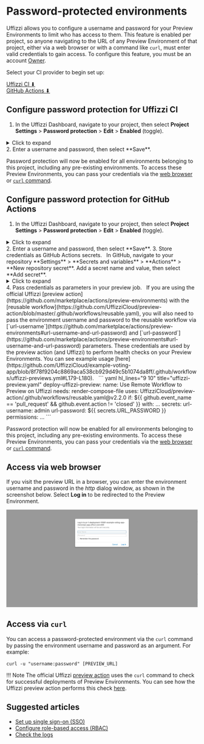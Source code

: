 # Password-protected environments

Uffizzi allows you to configure a username and password for your Preview Environments to limit who has access to them. This feature is enabled per project, so anyone navigating to the URL of any Preview Environment of that project, either via a web browser or with a command like `curl`, must enter valid credentials to gain access. To configure this feature, you must be an account [Owner](../guides/rbac.md#owner).

Select your CI provider to begin set up:    

[Uffizzi CI ⬇](#configure-password-protection-for-uffizzi-ci)    
[GitHub Actions ⬇](#configure-password-protection-for-github-actions)  

## Configure password protection for Uffizzi CI  
1. In the Uffizzi Dashboard, navigate to your project, then select **Project Settings** > **Password protection** > **Edit** > **Enabled** (toggle).
  <details><summary>Click to expand</summary>
  <img src="../../assets/images/password-protection.webp">
  </details>
2. Enter a username and password, then select **Save**.  

Password protection will now be enabled for all environments belonging to this project, including any pre-existing environments. To access these Preview Environments, you can pass your credentials via the [web browser](#access-via-web-browser) or [`curl` command](#access-via-curl).  

## Configure password protection for GitHub Actions
1. In the Uffizzi Dashboard, navigate to your project, then select **Project Settings** > **Password protection** > **Edit** > **Enabled** (toggle).
  <details><summary>Click to expand</summary>
  <img src="../../assets/images/password-protection.webp">
  </details>
2. Enter a username and password, then select **Save**.
3. Store credentials as GitHub Actions secrets.  
  &nbsp;  
  In GitHub, navigate to your repository **Settings** > **Secrets and variables** > **Actions** > **New repository secret**. Add a secret name and value, then select **Add secret**.
  <details><summary>Click to expand</summary>
  <img src="../../assets/images/github-actions-secrets.webp">
  <img src="../../assets/images/add-secret.webp">
  </details>
4. Pass credentials as parameters in your preview job.  
  &nbsp;  
  If you are using the official Uffizzi [preview action](https://github.com/marketplace/actions/preview-environments) with the [reusable workflow](https://github.com/UffizziCloud/preview-action/blob/master/.github/workflows/reusable.yaml), you will also need to pass the environment username and password to the reusable workflow via [`url-username`](https://github.com/marketplace/actions/preview-environments#url-username-and-url-password) and [`url-password`](https://github.com/marketplace/actions/preview-environments#url-username-and-url-password) parameters. These credentials are used by the preview action (and Uffizzi) to perform health checks on your Preview Environments. You can see example usage [here](https://github.com/UffizziCloud/example-voting-app/blob/8f78f9204c8869aca538cb929d49c5b1074da8ff/.github/workflows/uffizzi-previews.yml#L179-L180).
  &nbsp;  
  ``` yaml hl_lines="9 10" title="uffizzi-preview.yaml"
  deploy-uffizzi-preview:
    name: Use Remote Workflow to Preview on Uffizzi
    needs: render-compose-file
    uses: UffizziCloud/preview-action/.github/workflows/reusable.yaml@v2.2.0
    if: ${{ github.event_name == 'pull_request' && github.event.action != 'closed' }}
    with:
      ...
    secrets:
      url-username: admin
      url-password: ${{ secrets.URL_PASSWORD }}
    permissions:
      ...
  ```

Password protection will now be enabled for all environments belonging to this project, including any pre-existing environments. To access these Preview Environments, you can pass your credentials via the [web browser](#access-via-web-browser) or [`curl` command](#access-via-curl).  

## Access via web browser
If you visit the preview URL in a browser, you can enter the environment username and password in the _http_ dialog window, as shown in the screenshot below. Select **Log in** to be redirected to the Preview Environment.  

![HTTP dialog window](../assets/images/http-dialog.webp)
## Access via `curl`
You can access a password-protected environment via the `curl` command by passing the environment username and password as an argument. For example:    

```
curl -u "username:password" [PREVIEW_URL]
```

!!! Note
    The official Uffizzi [preview action](https://github.com/marketplace/actions/preview-environments) uses the `curl` command to check for successful deployments of Preview Environments. You can see how the Uffizzi preview action performs this check [here](https://github.com/UffizziCloud/preview-action/blob/599ea1a94a5ee8bca85843f9ec40524778e14cfc/.github/workflows/reusable.yaml#L284-L287).

## Suggested articles
* [Set up single sign-on (SSO)](single-sign-on.md)
* [Configure role-based access (RBAC)](rbac.md)
* [Check the logs](logs.md)
